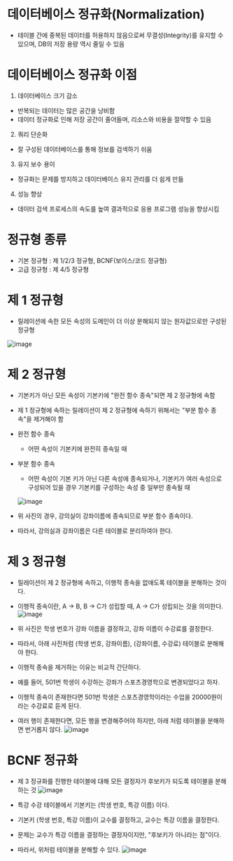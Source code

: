 <h1> 데이터베이스 정규화(Normalization) </h3>

- 테이블 간에 중복된 데이터를 허용하지 않음으로써 무결성(Integrity)를 유지할 수 있으며, DB의 저장 용량 역시 줄일 수 있음

<h1> 데이터베이스 정규화 이점 </h1>

1. 데이터베이스 크기 감소

- 반복되는 데이터는 많은 공간을 낭비함
- 데이터 정규화로 인해 저장 공간이 줄어들며, 리소스와 비용을 절약할 수 있음

2. 쿼리 단순화

- 잘 구성된 데이터베이스를 통해 정보를 검색하기 쉬움

3. 유지 보수 용이

- 정규화는 문제를 방지하고 데이터베이스 유지 관리를 더 쉽게 만듦

4. 성능 향상

- 데이터 검색 프로세스의 속도를 높여 결과적으로 응용 프로그램 성능을 향상시킴

<h1> 정규형 종류 </h1>

- 기본 정규형 : 제 1/2/3 정규형, BCNF(보이스/코드 정규형) 
- 고급 정규형 : 제 4/5 정규형

<h1> 제 1 정규형 </h1>

- 릴레이션에 속한 모든 속성의 도메인이 더 이상 분해되지 않는 원자값으로만 구성된 정규형

![image](https://user-images.githubusercontent.com/62228401/214028288-98d0c6cf-8a91-48ed-8a3a-c7da27989c48.png)

<h1> 제 2 정규형 </h1>

- 기본키가 아닌 모든 속성이 기본키에 "완전 함수 종속"되면 제 2 정규형에 속함
- 제 1 정규형에 속하는 릴레이션이 제 2 정규형에 속하기 위해서는 "부분 함수 종속"을 제거해야 함

- 완전 함수 종속
   - 어떤 속성이 기본키에 완전히 종속일 때
- 부분 함수 종속
   - 어떤 속성이 기본 키가 아닌 다른 속성에 종속되거나, 기본키가 여러 속성으로 구성되어 있을 경우 기본키를 구성하는 속성 중 일부만 종속될 때
  
  ![image](https://user-images.githubusercontent.com/62228401/214029210-ac02ab0e-d9e3-454b-8ace-54ab43d8ea4f.png)

- 위 사진의 경우, 강의실이 강좌이름에 종속되므로 부분 함수 종속이다.
- 따라서, 강의실과 강좌이름은 다른 테이블로 분리하여야 한다.

<h1> 제 3 정규형 </h1>

- 릴레이션이 제 2 정규형에 속하고, 이행적 종속을 없애도록 테이블을 분해하는 것이다.
- 이행적 종속이란, A -> B, B -> C가 성립할 때, A -> C가 성립되는 것을 의미한다.
![image](https://user-images.githubusercontent.com/62228401/214029760-b6ac8289-76fd-49a0-9cc6-fa98a8760fe5.png)
- 위 사진은 학생 번호가 강좌 이름을 결정하고, 강좌 이름이 수강료를 결정한다.
- 따라서, 아래 사진처럼 (학생 번호, 강좌이름), (강좌이름, 수강료) 테이블로 분해해야 한다.

- 이행적 종속을 제거하는 이유는 비교적 간단하다.
- 예를 들어, 501번 학생이 수강하는 강좌가 스포츠경영학으로 변경되었다고 하자.
- 이행적 종속이 존재한다면 501번 학생은 스포츠경영학이라는 수업을 20000원이라는 수강료로 듣게 된다.
- 여러 행이 존재한다면, 모든 행을 변경해주어야 하지만, 아래 처럼 테이블을 분해하면 번거롭지 않다.
![image](https://user-images.githubusercontent.com/62228401/214031127-6c2e8e1e-b350-4c61-8022-72f32fe79d76.png)

<h1> BCNF 정규화 </h1>

- 제 3 정규화를 진행한 테이블에 대해 모든 결정자가 후보키가 되도록 테이블을 분해하는 것
![image](https://user-images.githubusercontent.com/62228401/214031452-dff2324f-2f8c-4c93-b633-7944e6d1bfaa.png)

- 특강 수강 테이블에서 기본키는 (학생 번호, 특강 이름) 이다.
- 기본키 (학생 번호, 특강 이름)이 교수를 결정하고, 교수는 특강 이름을 결정한다.
- 문제는 교수가 특강 이름을 결정하는 결정자이지만, "후보키가 아니라는 점"이다.
- 따라서, 위처럼 테이블을 분해할 수 있다.
![image](https://user-images.githubusercontent.com/62228401/214031692-acfdd1a5-ff93-4f40-8dad-98af8c2a81db.png)
